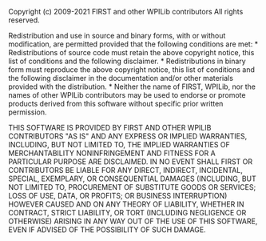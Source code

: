 Copyright (c) 2009-2021 FIRST and other WPILib contributors
All rights reserved.

Redistribution and use in source and binary forms, with or without
modification, are permitted provided that the following conditions are met:
	 * Redistributions of source code must retain the above copyright
		 notice, this list of conditions and the following disclaimer.
	 * Redistributions in binary form must reproduce the above copyright
		 notice, this list of conditions and the following disclaimer in the
		 documentation and/or other materials provided with the distribution.
	 * Neither the name of FIRST, WPILib, nor the names of other WPILib
		 contributors may be used to endorse or promote products derived from
		 this software without specific prior written permission.

THIS SOFTWARE IS PROVIDED BY FIRST AND OTHER WPILIB CONTRIBUTORS "AS IS" AND
ANY EXPRESS OR IMPLIED WARRANTIES, INCLUDING, BUT NOT LIMITED TO, THE IMPLIED
WARRANTIES OF MERCHANTABILITY NONINFRINGEMENT AND FITNESS FOR A PARTICULAR
PURPOSE ARE DISCLAIMED. IN NO EVENT SHALL FIRST OR CONTRIBUTORS BE LIABLE FOR
ANY DIRECT, INDIRECT, INCIDENTAL, SPECIAL, EXEMPLARY, OR CONSEQUENTIAL DAMAGES
(INCLUDING, BUT NOT LIMITED TO, PROCUREMENT OF SUBSTITUTE GOODS OR SERVICES;
LOSS OF USE, DATA, OR PROFITS; OR BUSINESS INTERRUPTION) HOWEVER CAUSED AND
ON ANY THEORY OF LIABILITY, WHETHER IN CONTRACT, STRICT LIABILITY, OR TORT
(INCLUDING NEGLIGENCE OR OTHERWISE) ARISING IN ANY WAY OUT OF THE USE OF THIS
SOFTWARE, EVEN IF ADVISED OF THE POSSIBILITY OF SUCH DAMAGE.
